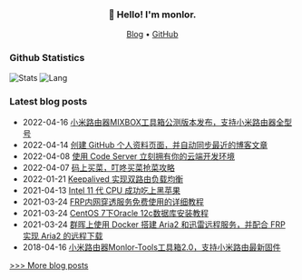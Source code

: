 
<h3 align="center">👋 Hello! I'm monlor.</h3>

<p align="center">
  <a href="https://www.monlor.com">Blog</a> •
  <a href="https://github.com/monlor">GitHub</a>
</p>

### Github Statistics

![Stats](https://github-readme-stats.vercel.app/api?username=monlor&show_icons=true&layout=compact&count_private=true&hide_title=true&theme=default&)
![Lang](https://github-readme-stats.vercel.app/api/top-langs/?username=monlor&layout=compact&count_private=true&theme=default&hide=css,html,javascript)

### Latest blog posts

- 2022-04-16 [小米路由器MIXBOX工具箱公测版本发布，支持小米路由器全型号](https://www.monlor.com/archives/59/)
- 2022-04-14 [创建 GitHub 个人资料页面，并自动同步最近的博客文章](https://www.monlor.com/archives/54/)
- 2022-04-08 [使用 Code Server 立刻拥有你的云端开发环境](https://www.monlor.com/archives/49/)
- 2022-04-07 [码上买菜，叮咚买菜抢菜攻略](https://www.monlor.com/archives/43/)
- 2022-01-21 [Keepalived 实现双路由负载均衡](https://www.monlor.com/archives/23/)
- 2021-04-13 [Intel 11 代 CPU 成功吃上黑苹果](https://www.monlor.com/archives/20/)
- 2021-03-24 [FRP内网穿透服务免费使用的详细教程](https://www.monlor.com/archives/33/)
- 2021-03-24 [CentOS 7下Oracle 12c数据库安装教程](https://www.monlor.com/archives/26/)
- 2021-03-24 [群晖上使用 Docker 搭建 Aria2 和迅雷远程服务，并配合 FRP 实现 Aria2 的远程下载](https://www.monlor.com/archives/25/)
- 2018-04-16 [小米路由器Monlor-Tools工具箱2.0，支持小米路由最新固件](https://www.monlor.com/archives/60/)

[>>> More blog posts](https://www.monlor.com/archive.html)
